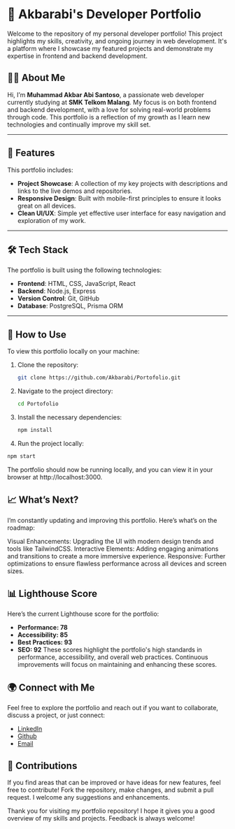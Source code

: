 # 💼 Akbarabi's Developer Portfolio

Welcome to the repository of my personal developer portfolio! This project highlights my skills, creativity, and ongoing journey in web development. It's a platform where I showcase my featured projects and demonstrate my expertise in frontend and backend development.

## 🧑‍💻 About Me

Hi, I’m **Muhammad Akbar Abi Santoso**, a passionate web developer currently studying at **SMK Telkom Malang**. My focus is on both frontend and backend development, with a love for solving real-world problems through code. This portfolio is a reflection of my growth as I learn new technologies and continually improve my skill set.

---

## 🌟 Features

This portfolio includes:

- **Project Showcase**: A collection of my key projects with descriptions and links to the live demos and repositories.
- **Responsive Design**: Built with mobile-first principles to ensure it looks great on all devices.
- **Clean UI/UX**: Simple yet effective user interface for easy navigation and exploration of my work.

---

## 🛠️ Tech Stack

The portfolio is built using the following technologies:

- **Frontend**: HTML, CSS, JavaScript, React
- **Backend**: Node.js, Express
- **Version Control**: Git, GitHub
- **Database**: PostgreSQL, Prisma ORM

---

## 🚀 How to Use

To view this portfolio locally on your machine:

1. Clone the repository:
   ```bash
   git clone https://github.com/Akbarabi/Portofolio.git
2. Navigate to the project directory:
   ```bash
   cd Portofolio
3. Install the necessary dependencies:
   ```bash
   npm install
4. Run the project locally:
  ```bash
  npm start
  ```
  The portfolio should now be running locally, and you can view it in your browser at http://localhost:3000.

## 📈 What’s Next?
I’m constantly updating and improving this portfolio. Here’s what’s on the roadmap:

Visual Enhancements: Upgrading the UI with modern design trends and tools like TailwindCSS.
Interactive Elements: Adding engaging animations and transitions to create a more immersive experience.
Responsive: Further optimizations to ensure flawless performance across all devices and screen sizes.

## 📊 Lighthouse Score
Here’s the current Lighthouse score for the portfolio:

- **Performance: 78**
- **Accessibility: 85**
- **Best Practices: 93**
- **SEO: 92**
These scores highlight the portfolio's high standards in performance, accessibility, and overall web practices. Continuous improvements will focus on maintaining and enhancing these scores.

## 🌍 Connect with Me
Feel free to explore the portfolio and reach out if you want to collaborate, discuss a project, or just connect:

- [LinkedIn](https://www.linkedin.com/in/akbar-abi-4724a92a9/)
- [Github](https://github.com/Akbarabi)
- [Email](mailto:muhammadakbar.abisantoso07@gmail.com)

## 🤝 Contributions
If you find areas that can be improved or have ideas for new features, feel free to contribute! Fork the repository, make changes, and submit a pull request. I welcome any suggestions and enhancements.

Thank you for visiting my portfolio repository! I hope it gives you a good overview of my skills and projects. Feedback is always welcome!
